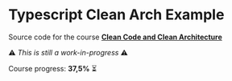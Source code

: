 # Typescript Clean Arch Example

Source code for the course **[Clean Code and Clean Architecture](https://app.branas.io/public/products/9aeb274d-3c71-4dbe-aea1-22adcb9cd349)**

⚠️ _This is still a work-in-progress_ ⚠️

Course progress: **37,5%** ⏳
